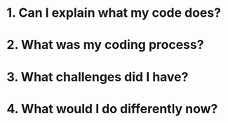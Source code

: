 # 1. Can I explain what my code does?

# 2. What was my coding process?

# 3. What challenges did I have?

# 4. What would I do differently now?